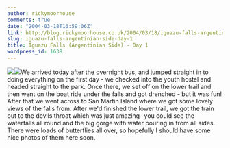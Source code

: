 ```yaml
---
author: rickymoorhouse
comments: true
date: "2004-03-18T16:59:06Z"
link: http://blog.rickymoorhouse.co.uk/2004/03/18/iguazu-falls-argentinian-side-day-1/
slug: iguazu-falls-argentinian-side-day-1
title: Iguazu Falls (Argentinian Side) - Day 1
wordpress_id: 1638
---
```


![](/resize.asp?width=200&path=/ricky/blogfiles/falls2.jpg)![](/resize.asp?width=200&path=/ricky/blogfiles/us-falls.jpg)We arrived today after the overnight bus, and jumped straight in to doing everything on the first day - we checked into the youth hostel and headed straight to the park. Once there, we set off on the lower trail and then went on the boat ride under the falls and got drenched - but it was fun! After that we went across to San Martin Island where we got some lovely views of the falls from. After we'd finished the lower trail, we got the train out to the devils throat which was just amazing- you could see the waterfalls all round and the big gorge with water pouring in from all sides. There were loads of butterflies all over, so hopefully I should have some nice photos of them here soon.

